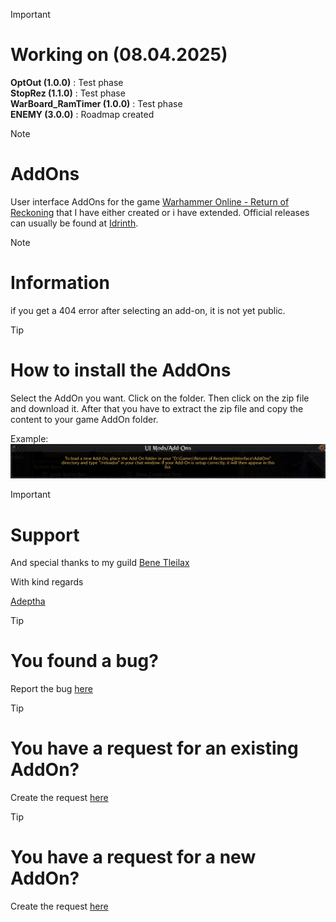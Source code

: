 > [!IMPORTANT]
> # Working on (08.04.2025)
> **OptOut (1.0.0)** : Test phase<br>
> **StopRez (1.1.0)** : Test phase<br>
> **WarBoard_RamTimer (1.0.0)** : Test phase<br>
> **ENEMY (3.0.0)** : Roadmap created<br>

> [!NOTE]
> # AddOns
> 
> User interface AddOns for the game [Warhammer Online - Return of Reckoning](https://www.returnofreckoning.com/) that I have either created or i have extended. Official releases can usually be found at [Idrinth](https://tools.idrinth.de/addons/).

> [!NOTE]
> # Information
> 
> if you get a 404 error after selecting an add-on, it is not yet public.

> [!TIP]
> # How to install the AddOns
> 
> Select the AddOn you want. Click on the folder. Then click on the zip file and download it.
> After that you have to extract the zip file and copy the content to your game AddOn folder.
>
> Example:
> ![Example](https://github.com/Makume/ReturnOfReckoning-AddOns/blob/main/(images)/AddOn%20Folder.png)

> [!IMPORTANT]
> # Support
>
> And special thanks to my guild [Bene Tleilax](https://discord.gg/F7zVXDuaVA)
> 
> With kind regards
> 
> [Adeptha](https://discordapp.com/users/493327188821671936)

> [!TIP]
> # You found a bug?
> 
> Report the bug [here](https://github.com/Makume/ReturnOfReckoning-AddOns/issues/new?assignees=&labels=bug&projects=&template=bug_report.md&title=%5BBUG%5D)

> [!TIP]
> # You have a request for an existing AddOn?
> 
> Create the request [here](https://github.com/Makume/ReturnOfReckoning-AddOns/issues/new?assignees=&labels=enhancement&projects=&template=feature_request.md&title=%5BFEATURE%5D)

> [!TIP]
> # You have a request for a new AddOn?
> 
> Create the request [here](https://github.com/Makume/ReturnOfReckoning-AddOns/issues/new?assignees=&labels=new&projects=&template=addon-request.md&title=%5BNEW%5D)
